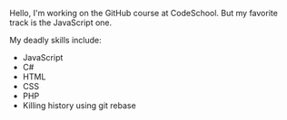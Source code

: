 Hello, I'm working on the GitHub course at CodeSchool.  But my favorite track is the JavaScript one.

My deadly skills include:

* JavaScript
* C#
* HTML
* CSS
* PHP
* Killing history using git rebase